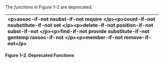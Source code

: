  

The *functions* in Figure 1–2 are deprecated. 

|&#60;p&#62;**assoc-if-not nsubst-if-not require** &#60;/p&#62;&#60;p&#62;**count-if-not nsubstitute-if-not set** &#60;/p&#62;&#60;p&#62;**delete-if-not position-if-not subst-if-not** &#60;/p&#62;&#60;p&#62;**find-if-not provide substitute-if-not gentemp rassoc-if-not** &#60;/p&#62;&#60;p&#62;**member-if-not remove-if-not**&#60;/p&#62;|
| :- |


**Figure 1–2. Deprecated Functions** 

